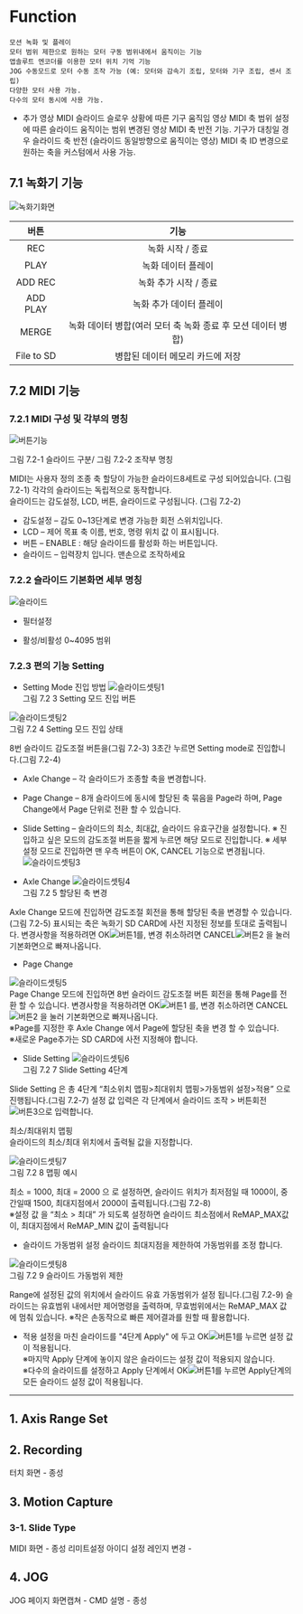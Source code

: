# Function
    모션 녹화 및 플레이
    모터 범위 제한으로 원하는 모터 구동 범위내에서 움직이는 기능
    앱솔루트 엔코더를 이용한 모터 위치 기억 기능
    JOG 수동모드로 모터 수동 조작 가능 (예: 모터와 감속기 조립, 모터와 기구 조립, 센서 조립)
    다양한 모터 사용 가능.
    다수의 모터 동시에 사용 가능.

* 추가 영상
MIDI 슬라이드 슬로우 상황에 따른 기구 움직임 영상
MIDI 축 범위 설정에 따른 슬라이드 움직이는 범위 변경된 영상
MIDI 축 반전 기능. 기구가 대칭일 경우 슬라이드 축 반전 (슬라이드 동일방향으로 움직이는 영상) 
MIDI 축 ID 변경으로 원하는 축을 커스텀에서 사용 가능.

## 7.1 녹화기 기능

![녹화기화면](02/2_1_2.png)

|버튼|기능|
|:---:|:---:|
|REC|녹화 시작 / 종료|
|PLAY|녹화 데이터 플레이|
|ADD REC|녹화 추가 시작 / 종료|
|ADD PLAY|녹화 추가 데이터 플레이|
|MERGE| 녹화 데이터 병합(여러 모터 축 녹화 종료 후 모션 데이터 병합)|
|File to SD|병합된 데이터 메모리 카드에 저장|

## 7.2 MIDI 기능
### 7.2.1 MIDI 구성 및 각부의 명칭

![버튼기능](02/2_1_3_1_1.png)

그림 7.2-1 슬라이드 구분/ 그림 7.2-2 조작부 명칭

MIDI는 사용자 정의 조종 축 할당이 가능한 슬라이드8세트로 구성 되어있습니다. (그림 7.2-1)
각각의 슬라이드는 독립적으로 동작합니다.<br>
슬라이드는 감도설정, LCD, 버튼, 슬라이드로 구성됩니다. (그림 7.2-2)<br>
* 감도설정 – 감도 0~13단계로 변경 가능한 회전 스위치입니다.
* LCD – 제어 목표 축 이름, 번호, 명령 위치 값 이 표시됩니다.
* 버튼 – ENABLE : 해당 슬라이드를 활성화 하는 버튼입니다.
* 슬라이드 – 입력장치 입니다. 맨손으로 조작하세요

### 7.2.2 슬라이드 기본화면 세부 명칭

![슬라이드](07/7_2_2_1.png)

* 필터설정<br>

* 활성/비활성 0~4095 범위

### 7.2.3 편의 기능 Setting
* Setting Mode 진입 방법
![슬라이드셋팅1](07/7_2_3_1.png)<br>
그림 7.2 3 Setting 모드 진입 버튼

![슬라이드셋팅2](07/7_2_3_2.png)<br>
그림 7.2 4 Setting 모드 진입 상태

8번 슬라이드 감도조절 버튼을(그림 7.2-3) 3초간 누르면 Setting mode로 진입합니다.(그림 7.2-4)
* Axle Change – 각 슬라이드가 조종할 축을 변경합니다.
* Page Change – 8개 슬라이드에 동시에 할당된 축 묶음을 Page라 하며, Page Change에서 Page 단위로 전환 할 수 있습니다.
* Slide Setting – 슬라이드의 최소, 최대값, 슬라이드 유효구간을 설정합니다.
※ 진입하고 싶은 모드의 감도조절 버튼을 짧게 누르면 해당 모드로 진입합니다.
※ 세부 설정 모드로 진입하면 맨 우측 버튼이 OK, CANCEL 기능으로 변경됩니다.
![슬라이드셋팅3](07/7_2_3_3.png)

* Axle Change
![슬라이드셋팅4](07/7_2_3_4.png)<br>
그림 7.2 5 할당된 축 변경

Axle Change 모드에 진입하면 감도조절 회전을 통해 할당된 축을 변경할 수 있습니다.(그림 7.2-5)
표시되는 축은 녹화기 SD CARD에 사전 지정된 정보를 토대로 출력됩니다.
변경사항을 적용하려면 OK![버튼1](07/7_2_3_5.png)를, 변경 취소하려면 CANCEL![버튼2](07/7_2_3_6.png) 을 눌러 기본화면으로 빠져나옵니다.

* Page Change

![슬라이드셋팅5](07/7_2_3_8.png)<br>
Page Change 모드에 진입하면 8번 슬라이드 감도조절 버튼 회전을 통해 Page를 
전환 할 수 있습니다.
변경사항을 적용하려면 OK![버튼1](07/7_2_3_5.png) 를, 변경 취소하려면 CANCEL![버튼2](07/7_2_3_6.png)  을 눌러 기본화면으로 빠져나옵니다.<br>
※Page를 지정한 후 Axle Change 에서 Page에 할당된 축을 변경 할 수 있습니다.<br>
※새로운 Page추가는 SD CARD에 사전 지정해야 합니다.

* Slide Setting
![슬라이드셋팅6](07/7_2_3_9.png)<br>
그림 7.2 7 Slide Setting 4단계<br>

Slide Setting 은 총 4단계 “최소위치 맵핑>최대위치 맵핑>가동범위 설정>적용” 으로 진행됩니다.(그림 7.2-7)
설정 값 입력은 각 단계에서 슬라이드 조작 > 버튼회전 ![버튼3](07/7_2_3_10.png)으로 입력합니다.

최소/최대위치 맵핑<br>
슬라이드의 최소/최대 위치에서 출력될 값을 지정합니다.

![슬라이드셋팅7](07/7_2_3_11.png)<br>
그림 7.2 8 맵핑 예시<br>

최소 = 1000, 최대 = 2000 으 로 설정하면, 슬라이드 위치가 최저점일 때 1000이, 중간일때 1500, 최대지점에서 2000이 출력됩니다.(그림 7.2-8)<br>
※설정 값 을 “최소 > 최대” 가 되도록 설정하면 슬라이드 최소점에서 ReMAP_MAX값이, 최대지점에서 ReMAP_MIN 값이 출력됩니다

* 슬라이드 가동범위 설정
슬라이드 최대지점을 제한하여 가동범위를 조정 합니다.

![슬라이드셋팅8](07/7_2_3_12.png)<br>
그림 7.2 9 슬라이드 가동범위 제한<br>

Range에 설정된 값의 위치에서 슬라이드 유효 가동범위가 설정 됩니다.(그림 7.2-9)
슬라이드는 유효범위 내에서만 제어명령을 출력하며, 무효범위에서는 ReMAP_MAX 값에 멈춰 있습니다.
※작은 손동작으로 빠른 제어결과를 원할 때 활용합니다.

* 적용
설정을 마친 슬라이드를 "4단계 Apply" 에 두고 OK![버튼1](07/7_2_3_5.png)를 누르면 설정 값이 적용됩니다.<br>
※마지막 Apply 단계에 놓이지 않은 슬라이드는 설정 값이 적용되지 않습니다.<br>
※다수의 슬라이드를 설정하고 Apply 단계에서 OK![버튼1](07/7_2_3_5.png)를 누르면 Apply단계의 모든 슬라이드 설정 값이 적용됩니다.






























--------------------------------------------


## 1. Axis Range Set

## 2. Recording
터치 화면 - 종성

## 3. Motion Capture

### 3-1. Slide Type
MIDI 화면 - 종성
리미트설정
아이디 설정
레인지 변경 -

## 4. JOG
JOG 페이지 화면캡쳐  - CMD 설명 - 종성

